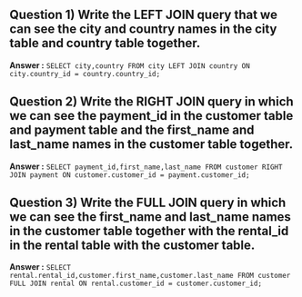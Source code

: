 ## **Question 1)** Write the LEFT JOIN query that we can see the city and country names in the city table and country table together.

**Answer :** `SELECT city,country FROM city LEFT JOIN country ON city.country_id = country.country_id;`


## **Question 2)** Write the RIGHT JOIN query in which we can see the payment_id in the customer table and payment table and the first_name and last_name names in the customer table together.

**Answer :** `SELECT payment_id,first_name,last_name FROM customer RIGHT JOIN payment ON customer.customer_id = payment.customer_id;`


## **Question 3)** Write the FULL JOIN query in which we can see the first_name and last_name names in the customer table together with the rental_id in the rental table with the customer table.

**Answer :** `SELECT rental.rental_id,customer.first_name,customer.last_name FROM customer FULL JOIN rental ON rental.customer_id = customer.customer_id;`
